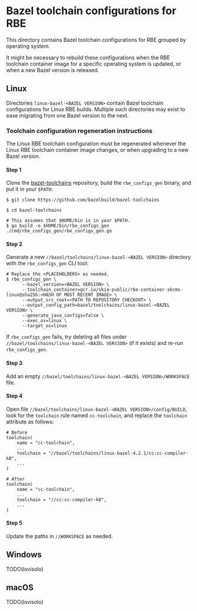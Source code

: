 # Bazel toolchain configurations for RBE

This directory contains Bazel toolchain configurations for RBE grouped by operating system.

It might be necessary to rebuild these configurations when the RBE toolchain container image
for a specific operating system is updated, or when a new Bazel version is released.

## Linux

Directories `linux-bazel-<BAZEL VERSION>` contain Bazel toolchain configurations for Linux RBE
builds. Multiple such directories may exist to ease migrating from one Bazel version to the next.

### Toolchain configuration regeneration instructions

The Linux RBE toolchain configuration must be regenerated whenever the Linux RBE toolchain
container image changes, or when upgrading to a new Bazel version. 

#### Step 1

Clone the [bazel-toolchains](https://github.com/bazelbuild/bazel-toolchains) repository, build the
`rbe_configs_gen` binary, and put it in your `$PATH`:

```
$ git clone https://github.com/bazelbuild/bazel-toolchains

$ cd bazel-toolchains

# This assumes that $HOME/bin is in your $PATH.
$ go build -o $HOME/bin/rbe_configs_gen ./cmd/rbe_configs_gen/rbe_configs_gen.go
```

#### Step 2

Generate a new `//bazel/toolchains/linux-bazel-<BAZEL VERSION>` directory with the
`rbe_configs_gen` CLI tool:

```
# Replace the <PLACEHOLDERS> as needed.
$ rbe_configs_gen \
      --bazel_version=<BAZEL VERSION> \
      --toolchain_container=gcr.io/skia-public/rbe-container-skcms-linux@sha256:<HASH OF MOST RECENT IMAGE> \
      --output_src_root=<PATH TO REPOSITORY CHECKOUT> \
      --output_config_path=bazel/toolchains/linux-bazel-<BAZEL VERSION> \
      --generate_java_configs=false \
      --exec_os=linux \
      --target_os=linux
```

If `rbe_configs_gen` fails, try deleting all files under
`//bazel/toolchains/linux-bazel-<BAZEL VERSION>` (if it exists) and re-run `rbe_configs_gen`.

#### Step 3

Add an empty `//bazel/toolchains/linux-bazel-<BAZEL VERSION>/WORKSPACE` file.

#### Step 4

Open file `//bazel/toolchains/linux-bazel-<BAZEL VERSION>/config/BUILD`, look for the `toolchain`
rule named `cc-toolchain`, and replace the `toolchain` attribute as follows:

```
# Before
toolchain(
    name = "cc-toolchain",
    ...
    toolchain = "//bazel/toolchains/linux-bazel-4.2.1/cc:cc-compiler-k8",
    ...
)

# After
toolchain(
    name = "cc-toolchain",
    ...
    toolchain = "//cc:cc-compiler-k8",
    ...
)
```

#### Step 5

Update the paths in `//WORKSPACE` as needed.

## Windows

TODO(lovisolo)

## macOS

TODO(lovisolo)
